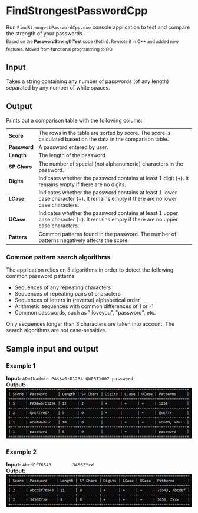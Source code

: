 # FindStrongestPasswordCpp
Run `FindStrongestPasswordCpp.exe` console application to test and compare the strength of your passwords. <br />
<sub> Based on the **PasswordStrengthTest** code (Kotlin). Rewrote it in C++ and added new features. Moved from functional programming to OO. </sub>
## Input
Takes a string containing any number of passwords (of any length) separated by any number of white spaces.
## Output
Prints out a comparison table with the following colums:

<table>
  <tr>
    <td> <b>Score</b> </td>
    <td>The rows in the table are sorted by score. The score is calculated based on the data in the comparison table.</td>
  </tr>
  
  <tr>
    <td><b>Password</b></td>
    <td>A password entered by user. </td>
  </tr>
  
  <tr>
    <td><b>Length</b></td>
    <td>The length of the password.</td>
  </tr>

  <tr>
    <td><b>SP Chars</b></td>
    <td>The number of special (not alphanumeric) characters in the password.</td>
  </tr>

  <tr>
    <td><b>Digits</b></td>
    <td>Indicates whether the password contains at least 1 digit (+). It remains empty if there are no digits.</td>
  </tr>

  <tr>
    <td><b>LCase</b></td>
    <td>Indicates whether the password contains at least 1 lower case character (+). It remains empty if there are no lower case characters.</td>
  </tr>

  <tr>
    <td><b>UCase</b></td>
    <td>Indicates whether the password contains at least 1 upper case character (+). It remains empty if there are no upper case characters.</td>
  </tr>

  <tr>
    <td><b>Patters</b></td>
    <td>Common patterns found in the password. The number of patterns negatively affects the score.</td>
  </tr>
  
</table>

### Common pattern search algorithms
The application relies on 5 algorithms in order to detect the following common password patterns:
* Sequences of any repeating characters
* Sequences of repeating pairs of characters
* Sequences of letters in (reverse) alphabetical order
* Arithmetic sequences with common differences of 1 or -1
* Common passwords, such as "iloveyou", "password", etc.
  
Only sequences longer than 3 characters are taken into account. The search algorithms are not case-sensitive.
## Sample input and output
### Example 1
**Input:** `ADmINadmin PA$$w0rD1234 QWERTY007 password`<br />
**Output:**<br />
![Comparison table 1](/readme_img/table1.jpg)
### Example 2
**Input:** `AbcdEf76543        3456ZYxW   `<br />
**Output:**<br />
![Comparison table 1](/readme_img/table2.jpg)
